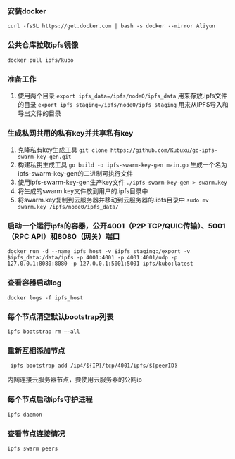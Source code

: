 ### 安装docker
```
curl -fsSL https://get.docker.com | bash -s docker --mirror Aliyun
```

### 公共仓库拉取ipfs镜像
``` docker pull ipfs/kubo ```

### 准备工作
1. 使用两个目录
``` export ipfs_data=/ipfs/node0/ipfs_data ``` 用来存放.ipfs文件的目录
``` export ipfs_staging=/ipfs/node0/ipfs_staging ``` 用来从IPFS导入和导出文件的目录

### 生成私网共用的私有key并共享私有key
1. 克隆私有key生成工具
``` git clone https://github.com/Kubuxu/go-ipfs-swarm-key-gen.git ```
2. 构建私钥生成工具
``` go build -o ipfs-swarm-key-gen main.go ```
生成一个名为ipfs-swarm-key-gen的二进制可执行文件
3. 使用ipfs-swarm-key-gen生产key文件
``` ./ipfs-swarm-key-gen > swarm.key ```
4. 将生成的swarm.key文件放到用户的.ipfs目录中
5. 将swarm.key复制到云服务器并移动到云服务器的.ipfs目录中
``` sudo mv swarm.key /ipfs/node0/ipfs_data/ ```

### 启动一个运行ipfs的容器，公开4001（P2P TCP/QUIC传输）、5001（RPC API）和8080（网关）端口
``` docker run -d --name ipfs_host -v $ipfs_staging:/export -v $ipfs_data:/data/ipfs -p 4001:4001 -p 4001:4001/udp -p 127.0.0.1:8080:8080 -p 127.0.0.1:5001:5001 ipfs/kubo:latest ```

### 查看容器启动log
``` docker logs -f ipfs_host ```

### 每个节点清空默认bootstrap列表
``` ipfs bootstrap rm —-all ```

### 重新互相添加节点
``` ipfs bootstrap add /ip4/${IP}/tcp/4001/ipfs/${peerID}```

内网连接云服务器节点，要使用云服务器的公网ip
### 每个节点启动ipfs守护进程
``` ipfs daemon ```

### 查看节点连接情况
``` ipfs swarm peers ```
